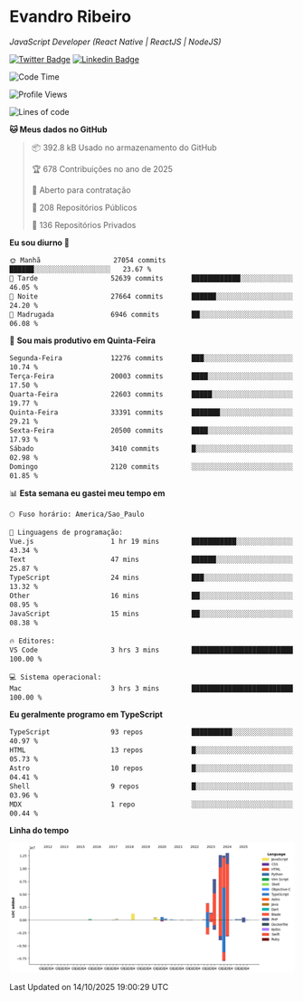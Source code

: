 # Evandro **Ribeiro**

*JavaScript Developer (React Native | ReactJS | NodeJS)*

[![Twitter Badge](https://img.shields.io/badge/-@ribeiroevandro-201B2D?style=flat-square&labelColor=201B2D&logo=twitter&logoColor=white&link=https://twitter.com/ribeiroevandro)](https://twitter.com/ribeiroevandro) 
[![Linkedin Badge](https://img.shields.io/badge/-Evandro%20Ribeiro-201B2D?style=flat-square&logo=Linkedin&logoColor=white&link=https://www.linkedin.com/in/ribeiroevandro)](https://www.linkedin.com/in/ribeiroevandro) 


<!--START_SECTION:waka-->
![Code Time](http://img.shields.io/badge/Code%20Time-4%2C673%20hrs%2023%20mins-blue)

![Profile Views](http://img.shields.io/badge/Visualizac%C3%B5es%20do%20perfil-0-blue)

![Lines of code](https://img.shields.io/badge/Desde%20o%20Hello%20World%20eu%20escrevi-54.9%20million%20linhas%20de%20c%C3%B3digo-blue)

**🐱 Meus dados no GitHub** 

> 📦 392.8 kB Usado no armazenamento do GitHub 
 > 
> 🏆 678 Contribuições no ano de 2025
 > 
> 💼 Aberto para contratação
 > 
> 📜 208 Repositórios Públicos 
 > 
> 🔑 136 Repositórios Privados 
 > 
**Eu sou diurno 🐤** 

```text
🌞 Manhã                  27054 commits       ██████░░░░░░░░░░░░░░░░░░░   23.67 % 
🌆 Tarde                  52639 commits       ████████████░░░░░░░░░░░░░   46.05 % 
🌃 Noite                  27664 commits       ██████░░░░░░░░░░░░░░░░░░░   24.20 % 
🌙 Madrugada              6946 commits        ██░░░░░░░░░░░░░░░░░░░░░░░   06.08 % 
```
📅 **Sou mais produtivo em Quinta-Feira** 

```text
Segunda-Feira            12276 commits       ███░░░░░░░░░░░░░░░░░░░░░░   10.74 % 
Terça-Feira              20003 commits       ████░░░░░░░░░░░░░░░░░░░░░   17.50 % 
Quarta-Feira             22603 commits       █████░░░░░░░░░░░░░░░░░░░░   19.77 % 
Quinta-Feira             33391 commits       ███████░░░░░░░░░░░░░░░░░░   29.21 % 
Sexta-Feira              20500 commits       ████░░░░░░░░░░░░░░░░░░░░░   17.93 % 
Sábado                   3410 commits        █░░░░░░░░░░░░░░░░░░░░░░░░   02.98 % 
Domingo                  2120 commits        ░░░░░░░░░░░░░░░░░░░░░░░░░   01.85 % 
```


📊 **Esta semana eu gastei meu tempo em** 

```text
🕑︎ Fuso horário: America/Sao_Paulo

💬 Linguagens de programação: 
Vue.js                   1 hr 19 mins        ███████████░░░░░░░░░░░░░░   43.34 % 
Text                     47 mins             ██████░░░░░░░░░░░░░░░░░░░   25.87 % 
TypeScript               24 mins             ███░░░░░░░░░░░░░░░░░░░░░░   13.32 % 
Other                    16 mins             ██░░░░░░░░░░░░░░░░░░░░░░░   08.95 % 
JavaScript               15 mins             ██░░░░░░░░░░░░░░░░░░░░░░░   08.38 % 

🔥 Editores: 
VS Code                  3 hrs 3 mins        █████████████████████████   100.00 % 

💻 Sistema operacional: 
Mac                      3 hrs 3 mins        █████████████████████████   100.00 % 
```

**Eu geralmente programo em TypeScript** 

```text
TypeScript               93 repos            ██████████░░░░░░░░░░░░░░░   40.97 % 
HTML                     13 repos            █░░░░░░░░░░░░░░░░░░░░░░░░   05.73 % 
Astro                    10 repos            █░░░░░░░░░░░░░░░░░░░░░░░░   04.41 % 
Shell                    9 repos             █░░░░░░░░░░░░░░░░░░░░░░░░   03.96 % 
MDX                      1 repo              ░░░░░░░░░░░░░░░░░░░░░░░░░   00.44 % 
```



**Linha do tempo**

![Lines of Code chart](https://raw.githubusercontent.com/ribeiroevandro/ribeiroevandro/main/assets/bar_graph.png)


 Last Updated on 14/10/2025 19:00:29 UTC
<!--END_SECTION:waka-->
